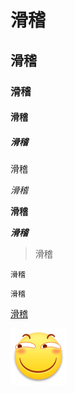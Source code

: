 # 滑稽
## 滑稽
### 滑稽
#### 滑稽
##### 滑稽

滑稽

*滑稽*

**滑稽**

***滑稽***

> 滑稽

`滑稽`

```huaji
滑稽
```

[滑稽](http://www.westudio.ml/huaji/)

![滑稽](https://github.com/patrick330602/huaji/blob/master/images/ParticleSmoke.png?raw=true)
